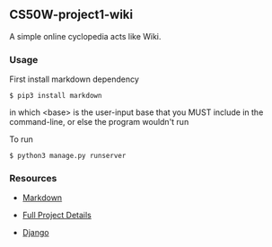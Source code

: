 ## CS50W-project1-wiki
A simple online cyclopedia acts like Wiki.

### Usage
First install markdown dependency
```
$ pip3 install markdown
```
in which \<base> is the user-input base that you MUST include in the command-line, or else the program wouldn't run

To run
```
$ python3 manage.py runserver
```
### Resources
- [Markdown](https://github.com/Python-Markdown/markdown/)

- [Full Project Details](https://cs50.harvard.edu/web/2020/projects/1/wiki/)

- [Django](https://github.com/django/django)


